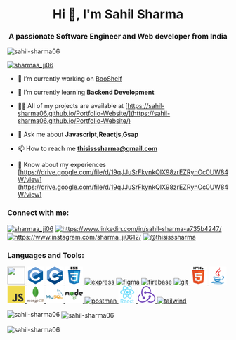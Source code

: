 <h1 align="center">Hi 👋, I'm Sahil Sharma</h1>
<h3 align="center">A passionate Software Engineer and Web developer from India</h3>

<p align="left"> <img src="https://komarev.com/ghpvc/?username=sahil-sharma06&label=Profile%20views&color=0e75b6&style=flat" alt="sahil-sharma06" /> </p>

<p align="left"> <a href="https://twitter.com/sharmaa_ji06" target="blank"><img src="https://img.shields.io/twitter/follow/sharmaa_ji06?logo=twitter&style=for-the-badge" alt="sharmaa_ji06" /></a> </p>

- 🔭 I’m currently working on [BooShelf](https://github.com/Sahil-Sharma06/BookShelf)

- 🌱 I’m currently learning **Backend Development**

- 👨‍💻 All of my projects are available at [https://sahil-sharma06.github.io/Portfolio-Website/](https://sahil-sharma06.github.io/Portfolio-Website/)

- 💬 Ask me about **Javascript,Reactjs,Gsap**

- 📫 How to reach me **thisisssharma@gmail.com**

- 📄 Know about my experiences [https://drive.google.com/file/d/19qJJuSrFkynkQlX98zrEZRynOc0UW84W/view](https://drive.google.com/file/d/19qJJuSrFkynkQlX98zrEZRynOc0UW84W/view)

<h3 align="left">Connect with me:</h3>
<p align="left">
<a href="https://twitter.com/sharmaa_ji06" target="blank"><img align="center" src="https://raw.githubusercontent.com/rahuldkjain/github-profile-readme-generator/master/src/images/icons/Social/twitter.svg" alt="sharmaa_ji06" height="30" width="40" /></a>
<a href="https://linkedin.com/in/https://www.linkedin.com/in/sahil-sharma-a735b4247/" target="blank"><img align="center" src="https://raw.githubusercontent.com/rahuldkjain/github-profile-readme-generator/master/src/images/icons/Social/linked-in-alt.svg" alt="https://www.linkedin.com/in/sahil-sharma-a735b4247/" height="30" width="40" /></a>
<a href="https://instagram.com/https://www.instagram.com/sharma_ji0612/" target="blank"><img align="center" src="https://raw.githubusercontent.com/rahuldkjain/github-profile-readme-generator/master/src/images/icons/Social/instagram.svg" alt="https://www.instagram.com/sharma_ji0612/" height="30" width="40" /></a>
<a href="https://medium.com/@thisisssharma" target="blank"><img align="center" src="https://raw.githubusercontent.com/rahuldkjain/github-profile-readme-generator/master/src/images/icons/Social/medium.svg" alt="@thisisssharma" height="30" width="40" /></a>
</p>

<h3 align="left">Languages and Tools:</h3>
<p align="left"> <a href="https://getbootstrap.com" target="_blank" rel="noreferrer"> <img src="https://icons.getbootstrap.com/assets/img/icons-hero.png" width="40" height="40"/> </a> <a href="https://www.cprogramming.com/" target="_blank" rel="noreferrer"> <img src="https://raw.githubusercontent.com/devicons/devicon/master/icons/c/c-original.svg" alt="c" width="40" height="40"/> </a> <a href="https://www.w3schools.com/cpp/" target="_blank" rel="noreferrer"> <img src="https://raw.githubusercontent.com/devicons/devicon/master/icons/cplusplus/cplusplus-original.svg" alt="cplusplus" width="40" height="40"/> </a> <a href="https://www.w3schools.com/css/" target="_blank" rel="noreferrer"> <img src="https://raw.githubusercontent.com/devicons/devicon/master/icons/css3/css3-original-wordmark.svg" alt="css3" width="40" height="40"/> </a> <a href="https://expressjs.com" target="_blank" rel="noreferrer"> <img src="https://miro.medium.com/v2/resize:fit:1400/1*DAIoObWqwP2P-EMJjBEdqQ.png" alt="express" width="40" height="40"/> </a> <a href="https://www.figma.com/" target="_blank" rel="noreferrer"> <img src="https://www.vectorlogo.zone/logos/figma/figma-icon.svg" alt="figma" width="40" height="40"/> </a> <a href="https://firebase.google.com/" target="_blank" rel="noreferrer"> <img src="https://www.vectorlogo.zone/logos/firebase/firebase-icon.svg" alt="firebase" width="40" height="40"/> </a> <a href="https://git-scm.com/" target="_blank" rel="noreferrer"> <img src="https://www.vectorlogo.zone/logos/git-scm/git-scm-icon.svg" alt="git" width="40" height="40"/> </a> <a href="https://www.w3.org/html/" target="_blank" rel="noreferrer"> <img src="https://raw.githubusercontent.com/devicons/devicon/master/icons/html5/html5-original-wordmark.svg" alt="html5" width="40" height="40"/> </a> <a href="https://www.java.com" target="_blank" rel="noreferrer"> <img src="https://raw.githubusercontent.com/devicons/devicon/master/icons/java/java-original.svg" alt="java" width="40" height="40"/> </a> <a href="https://developer.mozilla.org/en-US/docs/Web/JavaScript" target="_blank" rel="noreferrer"> <img src="https://raw.githubusercontent.com/devicons/devicon/master/icons/javascript/javascript-original.svg" alt="javascript" width="40" height="40"/> </a> <a href="https://www.mongodb.com/" target="_blank" rel="noreferrer"> <img src="https://raw.githubusercontent.com/devicons/devicon/master/icons/mongodb/mongodb-original-wordmark.svg" alt="mongodb" width="40" height="40"/> </a> <a href="https://www.mysql.com/" target="_blank" rel="noreferrer"> <img src="https://raw.githubusercontent.com/devicons/devicon/master/icons/mysql/mysql-original-wordmark.svg" alt="mysql" width="40" height="40"/> </a> <a href="https://nodejs.org" target="_blank" rel="noreferrer"> <img src="https://raw.githubusercontent.com/devicons/devicon/master/icons/nodejs/nodejs-original-wordmark.svg" alt="nodejs" width="40" height="40"/> </a> <a href="https://postman.com" target="_blank" rel="noreferrer"> <img src="https://www.vectorlogo.zone/logos/getpostman/getpostman-icon.svg" alt="postman" width="40" height="40"/> </a> <a href="https://reactjs.org/" target="_blank" rel="noreferrer"> <img src="https://raw.githubusercontent.com/devicons/devicon/master/icons/react/react-original-wordmark.svg" alt="react" width="40" height="40"/> </a> <a href="https://redux.js.org" target="_blank" rel="noreferrer"> <img src="https://raw.githubusercontent.com/devicons/devicon/master/icons/redux/redux-original.svg" alt="redux" width="40" height="40"/> </a> <a href="https://tailwindcss.com/" target="_blank" rel="noreferrer"> <img src="https://www.vectorlogo.zone/logos/tailwindcss/tailwindcss-icon.svg" alt="tailwind" width="40" height="40"/> </a> </p>

<p><img align="left" src="https://github-readme-stats.vercel.app/api/top-langs?username=sahil-sharma06&show_icons=true&locale=en&layout=compact" alt="sahil-sharma06" /></p>

<p>&nbsp;<img align="center" src="https://github-readme-stats.vercel.app/api?username=sahil-sharma06&show_icons=true&locale=en" alt="sahil-sharma06" /></p>

<p><img align="center" src="https://github-readme-streak-stats.herokuapp.com/?user=sahil-sharma06&" alt="sahil-sharma06" /></p>
